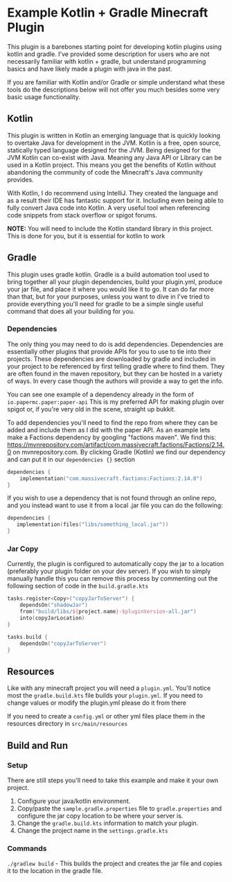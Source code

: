# Example Kotlin  + Gradle Minecraft Plugin
This plugin is a barebones starting point for developing kotlin plugins using kotlin and gradle. 
I've provided some description for users who are not necessarily familiar with kotlin + gradle, 
but understand programming basics and have likely made a plugin with java in the past.

If you are familiar with Kotlin and/or Gradle or simple understand what these tools do the descriptions
below will not offer you much besides some very basic usage functionality.

## Kotlin
This plugin is written in Kotlin an emerging language that is quickly looking to overtake Java for development in the 
JVM. Kotlin is a free, open source, statically typed language designed for the JVM. Being designed for the JVM
Kotlin can co-exist with Java. Meaning any Java API or Library can be used in a Kotlin project. This means
you get the benefits of Kotlin without abandoning the community of code the Minecraft's Java community provides.

With Kotlin, I do recommend using IntelliJ. They created the language and as a result their IDE has fantastic support 
for it. Including even being able to fully convert Java code into Kotlin. A very useful tool when referencing code 
snippets from stack overflow or spigot forums.

**NOTE:** You will need to include the Kotlin standard library in this project. This is done for you, but it is 
essential for kotlin to work

## Gradle
This plugin uses gradle kotlin. Gradle is a build automation tool used to bring together all your plugin
dependencies, build your plugin.yml, produce your jar file, and place it where you would like it to go.
It can do far more than that, but for your purposes, unless you want to dive in I've tried to provide everything
you'll need for gradle to be a simple single useful command that does all your building for you.

### Dependencies

The only thing you may need to do is add dependencies. Dependencies are essentially other plugins that provide
APIs for you to use to tie into their projects. These dependencies are downloaded by gradle and included in your 
project to be referenced by first telling gradle where to find them. They are often found in the maven repository,
but they can be hosted in a variety of ways. In every case though the authors will provide a way to get the info.

You can see one example of a dependency already in the form of `io.papermc.paper:paper-api`
This is my preferred API for making plugin over spigot or, if you're very old in the scene, straight up bukkit.

To add dependencies you'll need to find the repo from where they can be added and include them as I did with 
the paper API. As an example lets make a Factions dependency by googling "factions maven". 
We find this: https://mvnrepository.com/artifact/com.massivecraft.factions/Factions/2.14.0 on mvnrepository.com. By clicking Gradle (Kotlin) we find our dependency and can put it in our `dependencies {}` section
```kotlin
dependencies {
    implementation("com.massivecraft.factions:Factions:2.14.0")
}
```

If you wish to use a dependency that is not found through an online repo, and you instead want to 
use it from a local .jar file you can do the following:
```kotlin
dependencies {
   implementation(files("libs/something_local.jar"))
}
```

### Jar Copy
Currently, the plugin is configured to automatically copy the jar to a location (preferably your plugin 
folder on your dev server). If you wish to simply manually handle this you can remove this process by 
commenting out the following section of code in the `build.gradle.kts`

```kotlin
tasks.register<Copy>("copyJarToServer") {
    dependsOn("shadowJar")
    from("build/libs/${project.name}-$pluginVersion-all.jar")
    into(copyJarLocation)
}

tasks.build {
    dependsOn("copyJarToServer")
}
```


## Resources
Like with any minecraft project you will need a `plugin.yml`. 
You'll notice most the `gradle.build.kts` file builds your `plugin.yml`.
If you need to change values or modify the plugin.yml please do it from there

If you need to create a `config.yml` or other yml files place them in the 
resources directory in `src/main/resources`

## Build and Run

### Setup
There are still steps you'll need to take this example and make it your own project.
1. Configure your java/kotlin environment.
2. Copy/paste the `sample.gradle.properties` file to `gradle.properties` and configure
   the jar copy location to be where your server is.
3. Change the `gradle.build.kts` information to match your plugin. 
4. Change the project name in the `settings.gradle.kts`
   

### Commands
`./gradlew build` - This builds the project and creates the jar file and copies it to the 
location in the gradle file. 

